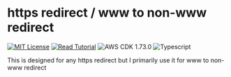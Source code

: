 # https redirect / www to non-www redirect

[![MIT License](https://badgen.now.sh/badge/License/MIT/blue)](https://github.com/apoorvmote/cdk-examples/blob/master/License.md)
[![Read Tutorial](https://badgen.now.sh/badge/Read/Tutorial/purple)](https://apoorv.blog/posts/redirect-from-www-to-non-www-with-aws-cdk.html)
![AWS CDK 1.73.0](https://badgen.net/badge/aws-cdk/1.74.0/yellow)
![Typescript](https://badgen.net/badge/icon/typescript?icon=typescript&label)

This is designed for any https redirect but I primarily use it for www to non-www redirect